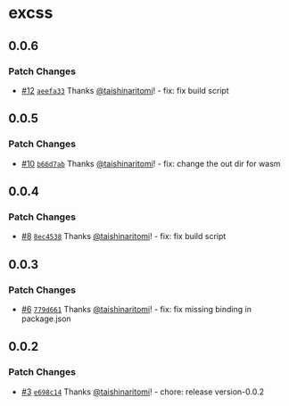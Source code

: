 # excss

## 0.0.6

### Patch Changes

- [#12](https://github.com/taishinaritomi/excss/pull/12) [`aeefa33`](https://github.com/taishinaritomi/excss/commit/aeefa3347431bcda9635dc2086e22def92f62d27) Thanks [@taishinaritomi](https://github.com/taishinaritomi)! - fix: fix build script

## 0.0.5

### Patch Changes

- [#10](https://github.com/taishinaritomi/excss/pull/10) [`b66d7ab`](https://github.com/taishinaritomi/excss/commit/b66d7abd491d5d876a7d1294309d726cb7e32e77) Thanks [@taishinaritomi](https://github.com/taishinaritomi)! - fix: change the out dir for wasm

## 0.0.4

### Patch Changes

- [#8](https://github.com/taishinaritomi/excss/pull/8) [`8ec4538`](https://github.com/taishinaritomi/excss/commit/8ec4538946971b720d4a5f9eaa15b8fff1756fb9) Thanks [@taishinaritomi](https://github.com/taishinaritomi)! - fix: fix build script

## 0.0.3

### Patch Changes

- [#6](https://github.com/taishinaritomi/excss/pull/6) [`779d661`](https://github.com/taishinaritomi/excss/commit/779d661b1290e8bd14bcc7a6cc7b49357fbdcaf4) Thanks [@taishinaritomi](https://github.com/taishinaritomi)! - fix: fix missing binding in package.json

## 0.0.2

### Patch Changes

- [#3](https://github.com/taishinaritomi/excss/pull/3) [`e698c14`](https://github.com/taishinaritomi/excss/commit/e698c14cf3a40783b2710532b784f9dbda8b9ec5) Thanks [@taishinaritomi](https://github.com/taishinaritomi)! - chore: release version-0.0.2
